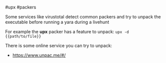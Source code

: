 #upx #packers

Some services like virustotal detect common packers and try to unpack the executable before running a yara during a livehunt

For example the **upx** packer has a feature to unpack: `upx -d {{path/to/file}}`

There is some online service you can try to unpack:
- https://www.unpac.me/#/